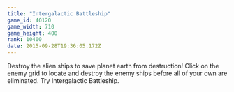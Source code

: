 ```yaml
---
title: "Intergalactic Battleship"
game_id: 40120
game_width: 710
game_height: 400
rank: 10400
date: 2015-09-28T19:36:05.172Z
---
```

Destroy the alien ships to save planet earth from destruction! Click on the enemy grid to locate and destroy the enemy ships before all of your own are eliminated. Try Intergalactic Battleship.